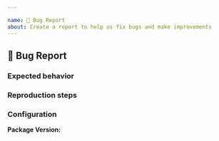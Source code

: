```yaml
---

name: 🐛 Bug Report
about: Create a report to help us fix bugs and make improvements
---
```


## 🐛 Bug Report

<!--- Summary description of the bug --->

### Expected behavior

### Reproduction steps

### Configuration
<!-- Describe your configuration. Is BTProgressHUD pulled in directly or perhaps through a 3rd party package like ACR.UserDialogs? -->

**Package Version:** <!-- for example 1.3.3 -->
